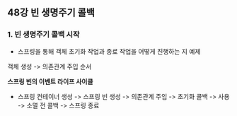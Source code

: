 ## 48강 빈 생명주기 콜백 
### 1. 빈 생명주기 콜백 시작 
- 스프링을 통해 객체 초기화 작업과 종료 작업을 어떻게 진행하는 지 예제 

객체 생성 -> 의존관계 주입 순서 

**스프링 빈의 이벤트 라이프 사이클**
- 스프링 컨테이너 생성 -> 스프링 빈 생성 -> 의존관계 주입 -> 초기화 콜백 -> 사용 -> 소멸 전 콜백 -> 스프링 종료
